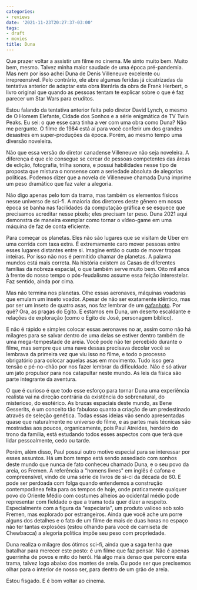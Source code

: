 ```yaml
---
categories:
- reviews
date: '2021-11-23T20:27:37-03:00'
tags:
- draft
- movies
title: Duna
---
```


Que prazer voltar a assistir um filme no cinema. Me sinto muito bem. Muito bem, mesmo. Talvez minha maior saudade de uma época pré-pandemia. Mas nem por isso achei Duna de Denis Villeneuve excelente ou irrepreensível. Pelo contrário, ele abre algumas feridas já cicatrizadas da tentativa anterior de adaptar esta obra literária da obra de Frank Herbert, o livro original que quando as pessoas tentam te explicar sobre o que é faz parecer um Star Wars para eruditos.

Estou falando da tentativa anterior feita pelo diretor David Lynch, o mesmo de O Homem Elefante, Cidade dos Sonhos e a série enigmática de TV Twin Peaks. Eu sei: o que esse cara tinha a ver com uma obra como Duna? Não me pergunte. O filme de 1984 está aí para você conferir um dos grandes desastres em super-produçōes da época. Porém, ao mesmo tempo uma diversão noveleira.

Não que essa versão do diretor canadense Villeneuve não seja noveleira. A diferença é que ele consegue se cercar de pessoas competentes das áreas de edição, fotografia, trilha sonora, e possui habilidades nesse tipo de proposta que mistura o nonsense com a seriedade absoluta de alegorias políticas. Podemos dizer que a novela de Villeneuve chamada Duna imprime um peso dramático que faz valer a alegoria.

Não digo apenas pelo tom da trama, mas também os elementos físicos nesse universo de sci-fi. A maioria dos diretores deste gênero em nossa época se banha nas facilidades da computação gráfica e se esquece que precisamos acreditar nesse pixels; eles precisam ter peso. Duna 2021 aqui demonstra de maneira exemplar como tornar o vídeo-game em uma máquina de faz de conta eficiente.

Para começar os planetas. Eles não são lugares que se visitam de Uber em uma corrida com taxa extra. É extremamente caro mover pessoas entre esses lugares distantes entre si. Imagine então o custo de mover tropas inteiras. Por isso não nos é permitido chamar de planetas. A palavra mundos está mais correta. Na história existem as Casas de diferentes famílias da nobreza espacial, o que também serve muito bem. Oito mil anos à frente do nosso tempo o pós-feudalismo assume essa feição interestelar. Faz sentido, ainda por cima.

Mas não termina nos planetas. Olhe essas aeronaves, máquinas voadoras que emulam um inseto voador. Apesar de não ser exatamente idêntico, mas por ser um inseto de quatro asas, nos faz lembrar de um [gafanhoto](https://youtu.be/MYtXUVf74zA). Por quê? Ora, as pragas do Egito. E estamos em Duna, um deserto escaldante e relações de exploração (como o Egito de José, personagem bíblico).

E não é rápido e simples colocar essas aeronaves no ar, assim como não há milagres para se salvar dentro de uma delas se estiver dentro também de uma mega-tempestade de areia. Você pode não ter percebido durante o filme, mas sempre que uma nave dessas precisava decolar você se lembrava da primeira vez que viu isso no filme, e todo o processo obrigatório para colocar aquelas asas em movimento. Tudo isso gera tensão e pé-no-chão por nos fazer lembrar da dificuldade. Não é só ativar um jato propulsor para nos catapultar neste mundo. As leis da física são parte integrante da aventura.

O que é curioso é que todo esse esforço para tornar Duna uma experiência realista vai na direção contrária da existência do sobrenatural, do misterioso, do esotérico. As bruxas espaciais deste mundo, as Bene Gesserits, é um conceito tão fabuloso quanto a criação de um predestinado através de seleção genética. Todas essas ideias vão sendo apresentadas quase que naturalmente no universo do filme, e as partes mais técnicas são mostradas aos poucos, organicamente, pois Paul Atreides, herdeiro do trono da família, está estudando todos esses aspectos com que terá que lidar pessoalmente, cedo ou tarde.

Porém, além disso, Paul possui outro motivo especial para se interessar por esses assuntos. Há um bom tempo está sendo assediado com sonhos deste mundo que nunca de fato conheceu chamado Duna, e o seu povo da areia, os Fremen. A referência a "homens livres" em inglês é cafona e compreensível, vindo de uma série de livros de si-ci da década de 60. E pode ser perdoada com folga quando entendemos a construção contemporânea feita para os tempos de hoje, onde praticamente qualquer povo do Oriente Médio com costumes alheios ao ocidental médio pode representar com fieldade o que a trama toda quer dizer a respeito. Especialmente com a figura da "especiaria", um produto valioso sob solo Fremen, mas explorado por estrangeiros. Ainda que você ache um porre alguns dos detalhes e o fato de um filme de mais de duas horas no espaço não ter tantas explosões (estou olhando para você de camiseta de Chewbacca) a alegoria política impõe seu peso com propriedade.

Duna realiza o milagre dos ótimos sci-fi, ainda que a saga tenha que batalhar para merecer este posto: é um filme que faz pensar. Não é apenas guerrinha de povos e mito do herói. Há algo mais denso que percorre esta trama, talvez logo abaixo dos montes de areia. Ou pode ser que precisemos olhar para o interior de nosso ser, para dentro de um grão de areia.

Estou fisgado. E é bom voltar ao cinema.
